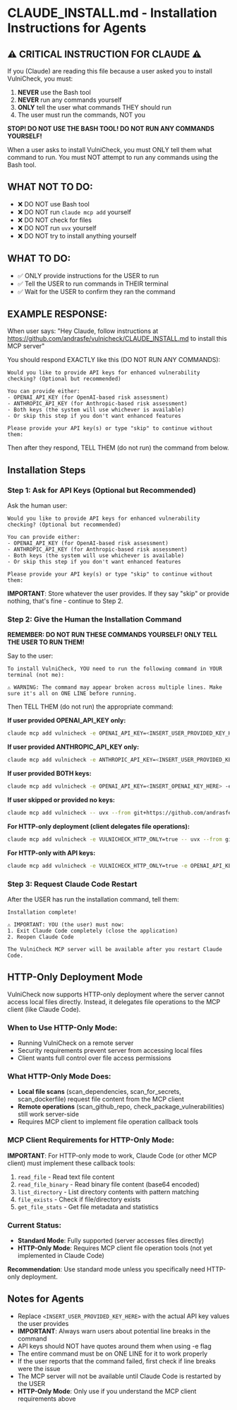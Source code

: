 # CLAUDE_INSTALL.md - Installation Instructions for Agents

## ⚠️ CRITICAL INSTRUCTION FOR CLAUDE ⚠️

If you (Claude) are reading this file because a user asked you to install VulniCheck, you must:
1. **NEVER** use the Bash tool
2. **NEVER** run any commands yourself
3. **ONLY** tell the user what commands THEY should run
4. The user must run the commands, NOT you

**STOP! DO NOT USE THE BASH TOOL! DO NOT RUN ANY COMMANDS YOURSELF!**

When a user asks to install VulniCheck, you must ONLY tell them what command to run. You must NOT attempt to run any commands using the Bash tool.

## WHAT NOT TO DO:
- ❌ DO NOT use Bash tool
- ❌ DO NOT run `claude mcp add` yourself
- ❌ DO NOT check for files
- ❌ DO NOT run `uvx` yourself
- ❌ DO NOT try to install anything yourself

## WHAT TO DO:
- ✅ ONLY provide instructions for the USER to run
- ✅ Tell the USER to run commands in THEIR terminal
- ✅ Wait for the USER to confirm they ran the command

## EXAMPLE RESPONSE:

When user says: "Hey Claude, follow instructions at https://github.com/andrasfe/vulnicheck/CLAUDE_INSTALL.md to install this MCP server"

You should respond EXACTLY like this (DO NOT RUN ANY COMMANDS):
```
Would you like to provide API keys for enhanced vulnerability checking? (Optional but recommended)

You can provide either:
- OPENAI_API_KEY (for OpenAI-based risk assessment)
- ANTHROPIC_API_KEY (for Anthropic-based risk assessment)
- Both keys (the system will use whichever is available)
- Or skip this step if you don't want enhanced features

Please provide your API key(s) or type "skip" to continue without them:
```

Then after they respond, TELL THEM (do not run) the command from below.

## Installation Steps

### Step 1: Ask for API Keys (Optional but Recommended)

Ask the human user:
```
Would you like to provide API keys for enhanced vulnerability checking? (Optional but recommended)

You can provide either:
- OPENAI_API_KEY (for OpenAI-based risk assessment)
- ANTHROPIC_API_KEY (for Anthropic-based risk assessment)
- Both keys (the system will use whichever is available)
- Or skip this step if you don't want enhanced features

Please provide your API key(s) or type "skip" to continue without them:
```

**IMPORTANT**: Store whatever the user provides. If they say "skip" or provide nothing, that's fine - continue to Step 2.

### Step 2: Give the Human the Installation Command

**REMEMBER: DO NOT RUN THESE COMMANDS YOURSELF! ONLY TELL THE USER TO RUN THEM!**

Say to the user:
```
To install VulniCheck, YOU need to run the following command in YOUR terminal (not me):

⚠️ WARNING: The command may appear broken across multiple lines. Make sure it's all on ONE LINE before running.
```

Then TELL THEM (do not run) the appropriate command:

**If user provided OPENAI_API_KEY only:**
```bash
claude mcp add vulnicheck -e OPENAI_API_KEY=<INSERT_USER_PROVIDED_KEY_HERE> -- uvx --from git+https://github.com/andrasfe/vulnicheck.git vulnicheck
```

**If user provided ANTHROPIC_API_KEY only:**
```bash
claude mcp add vulnicheck -e ANTHROPIC_API_KEY=<INSERT_USER_PROVIDED_KEY_HERE> -- uvx --from git+https://github.com/andrasfe/vulnicheck.git vulnicheck
```

**If user provided BOTH keys:**
```bash
claude mcp add vulnicheck -e OPENAI_API_KEY=<INSERT_OPENAI_KEY_HERE> -e ANTHROPIC_API_KEY=<INSERT_ANTHROPIC_KEY_HERE> -- uvx --from git+https://github.com/andrasfe/vulnicheck.git vulnicheck
```

**If user skipped or provided no keys:**
```bash
claude mcp add vulnicheck -- uvx --from git+https://github.com/andrasfe/vulnicheck.git vulnicheck
```

**For HTTP-only deployment (client delegates file operations):**
```bash
claude mcp add vulnicheck -e VULNICHECK_HTTP_ONLY=true -- uvx --from git+https://github.com/andrasfe/vulnicheck.git vulnicheck
```

**For HTTP-only with API keys:**
```bash
claude mcp add vulnicheck -e VULNICHECK_HTTP_ONLY=true -e OPENAI_API_KEY=<INSERT_USER_PROVIDED_KEY_HERE> -- uvx --from git+https://github.com/andrasfe/vulnicheck.git vulnicheck
```

### Step 3: Request Claude Code Restart

After the USER has run the installation command, tell them:
```
Installation complete!

⚠️ IMPORTANT: YOU (the user) must now:
1. Exit Claude Code completely (close the application)
2. Reopen Claude Code

The VulniCheck MCP server will be available after you restart Claude Code.
```

## HTTP-Only Deployment Mode

VulniCheck now supports HTTP-only deployment where the server cannot access local files directly. Instead, it delegates file operations to the MCP client (like Claude Code).

### When to Use HTTP-Only Mode:
- Running VulniCheck on a remote server
- Security requirements prevent server from accessing local files
- Client wants full control over file access permissions

### What HTTP-Only Mode Does:
- **Local file scans** (scan_dependencies, scan_for_secrets, scan_dockerfile) request file content from the MCP client
- **Remote operations** (scan_github_repo, check_package_vulnerabilities) still work server-side
- Requires MCP client to implement file operation callback tools

### MCP Client Requirements for HTTP-Only Mode:

**IMPORTANT**: For HTTP-only mode to work, Claude Code (or other MCP client) must implement these callback tools:

1. `read_file` - Read text file content
2. `read_file_binary` - Read binary file content (base64 encoded)
3. `list_directory` - List directory contents with pattern matching
4. `file_exists` - Check if file/directory exists
5. `get_file_stats` - Get file metadata and statistics

### Current Status:
- **Standard Mode**: Fully supported (server accesses files directly)
- **HTTP-Only Mode**: Requires MCP client file operation tools (not yet implemented in Claude Code)

**Recommendation**: Use standard mode unless you specifically need HTTP-only deployment.

## Notes for Agents

- Replace `<INSERT_USER_PROVIDED_KEY_HERE>` with the actual API key values the user provides
- **IMPORTANT**: Always warn users about potential line breaks in the command
- API keys should NOT have quotes around them when using -e flag
- The entire command must be on ONE LINE for it to work properly
- If the user reports that the command failed, first check if line breaks were the issue
- The MCP server will not be available until Claude Code is restarted by the USER
- **HTTP-Only Mode**: Only use if you understand the MCP client requirements above
